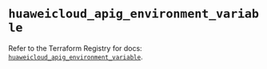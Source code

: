 # `huaweicloud_apig_environment_variable`

Refer to the Terraform Registry for docs: [`huaweicloud_apig_environment_variable`](https://registry.terraform.io/providers/huaweicloud/huaweicloud/1.71.1/docs/resources/apig_environment_variable).
